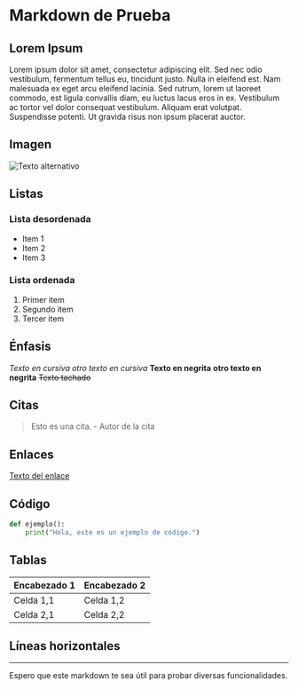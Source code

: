 # Markdown de Prueba

## Lorem Ipsum

Lorem ipsum dolor sit amet, consectetur adipiscing elit. Sed nec odio vestibulum, fermentum tellus eu, tincidunt justo. Nulla in eleifend est. Nam malesuada ex eget arcu eleifend lacinia. Sed rutrum, lorem ut laoreet commodo, est ligula convallis diam, eu luctus lacus eros in ex. Vestibulum ac tortor vel dolor consequat vestibulum. Aliquam erat volutpat. Suspendisse potenti. Ut gravida risus non ipsum placerat auctor.

## Imagen

![Texto alternativo](/home/potes/Pictures/coding-1853305_640.jpg "Título de la imagen")

## Listas

### Lista desordenada
- Item 1
- Item 2
- Item 3

### Lista ordenada
1. Primer item
2. Segundo item
3. Tercer item

## Énfasis

*Texto en cursiva* _otro texto en cursiva_
**Texto en negrita** __otro texto en negrita__
~~Texto tachado~~

## Citas

> Esto es una cita. - Autor de la cita

## Enlaces

[Texto del enlace](https://www.ejemplo.com)

## Código

```python
def ejemplo():
    print("Hola, este es un ejemplo de código.")
```

## Tablas

| Encabezado 1 | Encabezado 2 |
|--------------|--------------|
| Celda 1,1      | Celda 1,2      |
| Celda 2,1      | Celda 2,2      |

## Líneas horizontales

---

Espero que este markdown te sea útil para probar diversas funcionalidades.


